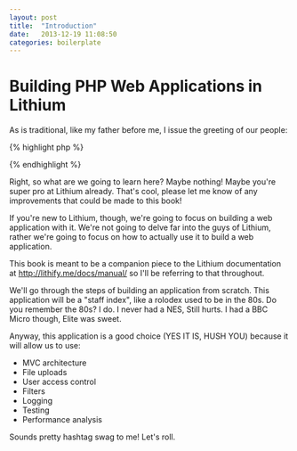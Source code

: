 ```yaml
---
layout: post
title:  "Introduction"
date:   2013-12-19 11:08:50
categories: boilerplate
---
```


# Building PHP Web Applications in Lithium

As is traditional, like my father before me, I issue the greeting of our people:

{% highlight php %}
<?php
echo "Hello world!";
?>
{% endhighlight %}

Right, so what are we going to learn here? Maybe nothing! Maybe you're super pro at Lithium already. That's cool, please let me know of any improvements that could be made to this book!

If you're new to Lithium, though, we're going to focus on building a web application with it. We're not going to delve far into the guys of Lithium, rather we're going to focus on how to actually use it to build a web application.

This book is meant to be a companion piece to the Lithium documentation at http://lithify.me/docs/manual/ so I'll be referring to that throughout.

We'll go through the steps of building an application from scratch. This application will be a "staff index", like a rolodex used to be in the 80s. Do you remember the 80s? I do. I never had a NES, Still hurts. I had a BBC Micro though, Elite was sweet.

Anyway, this application is a good choice (YES IT IS, HUSH YOU) because it will allow us to use:

* MVC architecture
* File uploads
* User access control
* Filters
* Logging
* Testing
* Performance analysis

Sounds pretty hashtag swag to me! Let's roll.
